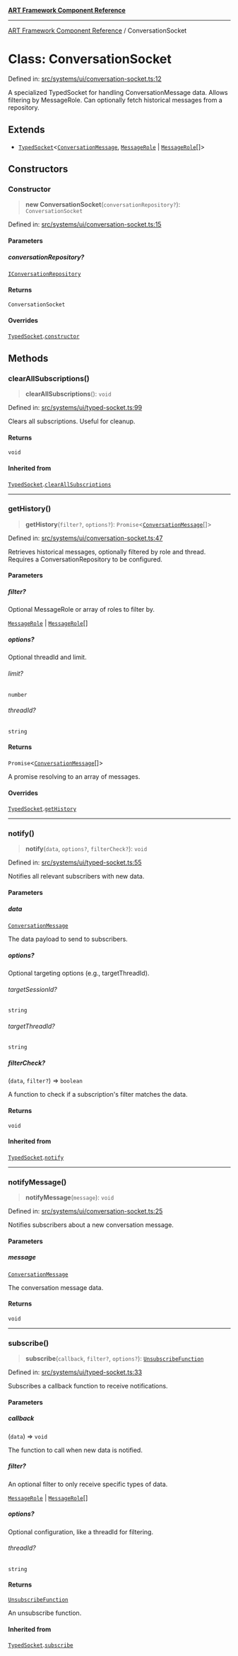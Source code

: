 [**ART Framework Component Reference**](../README.md)

***

[ART Framework Component Reference](../README.md) / ConversationSocket

# Class: ConversationSocket

Defined in: [src/systems/ui/conversation-socket.ts:12](https://github.com/hashangit/ART/blob/fe46dfaaacd3f198d9540925c3184fcab0f9c813/src/systems/ui/conversation-socket.ts#L12)

A specialized TypedSocket for handling ConversationMessage data.
Allows filtering by MessageRole.
Can optionally fetch historical messages from a repository.

## Extends

- [`TypedSocket`](TypedSocket.md)\<[`ConversationMessage`](../interfaces/ConversationMessage.md), [`MessageRole`](../enumerations/MessageRole.md) \| [`MessageRole`](../enumerations/MessageRole.md)[]\>

## Constructors

### Constructor

> **new ConversationSocket**(`conversationRepository?`): `ConversationSocket`

Defined in: [src/systems/ui/conversation-socket.ts:15](https://github.com/hashangit/ART/blob/fe46dfaaacd3f198d9540925c3184fcab0f9c813/src/systems/ui/conversation-socket.ts#L15)

#### Parameters

##### conversationRepository?

[`IConversationRepository`](../interfaces/IConversationRepository.md)

#### Returns

`ConversationSocket`

#### Overrides

[`TypedSocket`](TypedSocket.md).[`constructor`](TypedSocket.md#constructor)

## Methods

### clearAllSubscriptions()

> **clearAllSubscriptions**(): `void`

Defined in: [src/systems/ui/typed-socket.ts:99](https://github.com/hashangit/ART/blob/fe46dfaaacd3f198d9540925c3184fcab0f9c813/src/systems/ui/typed-socket.ts#L99)

Clears all subscriptions. Useful for cleanup.

#### Returns

`void`

#### Inherited from

[`TypedSocket`](TypedSocket.md).[`clearAllSubscriptions`](TypedSocket.md#clearallsubscriptions)

***

### getHistory()

> **getHistory**(`filter?`, `options?`): `Promise`\<[`ConversationMessage`](../interfaces/ConversationMessage.md)[]\>

Defined in: [src/systems/ui/conversation-socket.ts:47](https://github.com/hashangit/ART/blob/fe46dfaaacd3f198d9540925c3184fcab0f9c813/src/systems/ui/conversation-socket.ts#L47)

Retrieves historical messages, optionally filtered by role and thread.
Requires a ConversationRepository to be configured.

#### Parameters

##### filter?

Optional MessageRole or array of roles to filter by.

[`MessageRole`](../enumerations/MessageRole.md) | [`MessageRole`](../enumerations/MessageRole.md)[]

##### options?

Optional threadId and limit.

###### limit?

`number`

###### threadId?

`string`

#### Returns

`Promise`\<[`ConversationMessage`](../interfaces/ConversationMessage.md)[]\>

A promise resolving to an array of messages.

#### Overrides

[`TypedSocket`](TypedSocket.md).[`getHistory`](TypedSocket.md#gethistory)

***

### notify()

> **notify**(`data`, `options?`, `filterCheck?`): `void`

Defined in: [src/systems/ui/typed-socket.ts:55](https://github.com/hashangit/ART/blob/fe46dfaaacd3f198d9540925c3184fcab0f9c813/src/systems/ui/typed-socket.ts#L55)

Notifies all relevant subscribers with new data.

#### Parameters

##### data

[`ConversationMessage`](../interfaces/ConversationMessage.md)

The data payload to send to subscribers.

##### options?

Optional targeting options (e.g., targetThreadId).

###### targetSessionId?

`string`

###### targetThreadId?

`string`

##### filterCheck?

(`data`, `filter?`) => `boolean`

A function to check if a subscription's filter matches the data.

#### Returns

`void`

#### Inherited from

[`TypedSocket`](TypedSocket.md).[`notify`](TypedSocket.md#notify)

***

### notifyMessage()

> **notifyMessage**(`message`): `void`

Defined in: [src/systems/ui/conversation-socket.ts:25](https://github.com/hashangit/ART/blob/fe46dfaaacd3f198d9540925c3184fcab0f9c813/src/systems/ui/conversation-socket.ts#L25)

Notifies subscribers about a new conversation message.

#### Parameters

##### message

[`ConversationMessage`](../interfaces/ConversationMessage.md)

The conversation message data.

#### Returns

`void`

***

### subscribe()

> **subscribe**(`callback`, `filter?`, `options?`): [`UnsubscribeFunction`](../type-aliases/UnsubscribeFunction.md)

Defined in: [src/systems/ui/typed-socket.ts:33](https://github.com/hashangit/ART/blob/fe46dfaaacd3f198d9540925c3184fcab0f9c813/src/systems/ui/typed-socket.ts#L33)

Subscribes a callback function to receive notifications.

#### Parameters

##### callback

(`data`) => `void`

The function to call when new data is notified.

##### filter?

An optional filter to only receive specific types of data.

[`MessageRole`](../enumerations/MessageRole.md) | [`MessageRole`](../enumerations/MessageRole.md)[]

##### options?

Optional configuration, like a threadId for filtering.

###### threadId?

`string`

#### Returns

[`UnsubscribeFunction`](../type-aliases/UnsubscribeFunction.md)

An unsubscribe function.

#### Inherited from

[`TypedSocket`](TypedSocket.md).[`subscribe`](TypedSocket.md#subscribe)
